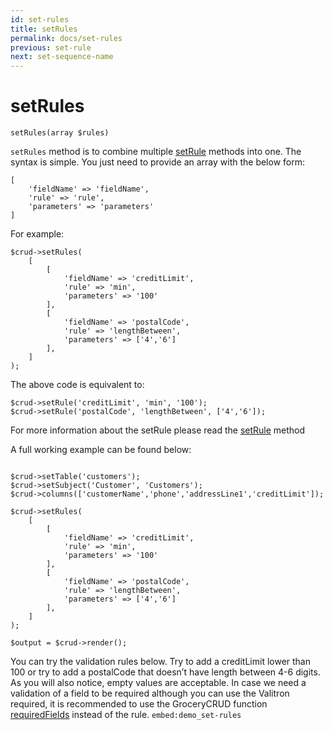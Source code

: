 ```yaml
---
id: set-rules
title: setRules
permalink: docs/set-rules
previous: set-rule
next: set-sequence-name
---
```


# setRules


<pre><code class="language-php">setRules(array $rules)</code></pre>
<code>setRules</code> method is to combine multiple <a href="/enterprise/api-and-function-list/setRule">setRule</a> methods into one. The syntax is simple. You just need to provide an array with the below form:
<pre><code class="language-php">[
    'fieldName' => 'fieldName',
    'rule' => 'rule',
    'parameters' => 'parameters'
]</code></pre>

For example:


<pre><code class="language-php">$crud->setRules(
    [
        [
            'fieldName' => 'creditLimit',
            'rule' => 'min',
            'parameters' => '100'
        ],
        [
            'fieldName' => 'postalCode',
            'rule' => 'lengthBetween',
            'parameters' => ['4','6']
        ],
    ]
);</code></pre>

The above code is equivalent to:

<pre><code class="language-php">$crud->setRule('creditLimit', 'min', '100');
$crud->setRule('postalCode', 'lengthBetween', ['4','6']);</code></pre>

For more information about the setRule please read the <a href="/enterprise/api-and-function-list/setRule">setRule</a> method

A full working example can be found below:
<pre><code class="language-php">
$crud->setTable('customers');
$crud->setSubject('Customer', 'Customers');
$crud->columns(['customerName','phone','addressLine1','creditLimit']);

$crud->setRules(
    [
        [
            'fieldName' => 'creditLimit',
            'rule' => 'min',
            'parameters' => '100'
        ],
        [
            'fieldName' => 'postalCode',
            'rule' => 'lengthBetween',
            'parameters' => ['4','6']
        ],
    ]
);

$output = $crud->render();</code></pre>

You can try the validation rules below. Try to add a creditLimit lower than 100 or try to add a postalCode that doesn’t have length between 4-6 digits. As you will also notice, empty values are acceptable. In case we need a validation of a field to be required although you can use the Valitron required, it is recommended to use the GroceryCRUD function <a href="/enterprise/api-and-function-list/requiredFields" target="_blank">requiredFields</a> instead of the rule.
`embed:demo_set-rules`